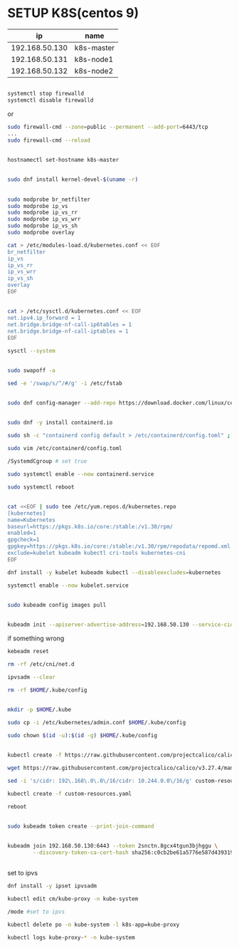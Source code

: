 # SETUP K8S(centos 9)
| ip           | name                                                                        |
|---------------------------|----------------------------------------------------------------|
| 192.168.50.130            | k8s-master                                                     |
| 192.168.50.131            | k8s-node1                                                      |
| 192.168.50.132            | k8s-node2                                                      |
##
``` bash
systemctl stop firewalld
systemctl disable firewalld
```
or
``` bash
sudo firewall-cmd --zone=public --permanent --add-port=6443/tcp
...
sudo firewall-cmd --reload
```
##
``` bash
hostnamectl set-hostname k8s-master
```
##
``` bash
sudo dnf install kernel-devel-$(uname -r)
```
##
``` bash
sudo modprobe br_netfilter
sudo modprobe ip_vs
sudo modprobe ip_vs_rr
sudo modprobe ip_vs_wrr
sudo modprobe ip_vs_sh
sudo modprobe overlay

cat > /etc/modules-load.d/kubernetes.conf << EOF
br_netfilter
ip_vs
ip_vs_rr
ip_vs_wrr
ip_vs_sh
overlay
EOF
```
##
``` bash
cat > /etc/sysctl.d/kubernetes.conf << EOF
net.ipv4.ip_forward = 1
net.bridge.bridge-nf-call-ip6tables = 1
net.bridge.bridge-nf-call-iptables = 1
EOF

sysctl --system
```
##
``` bash
sudo swapoff -a

sed -e '/swap/s/^/#/g' -i /etc/fstab
```
##
``` bash
sudo dnf config-manager --add-repo https://download.docker.com/linux/centos/docker-ce.repo
```
##
``` bash
sudo dnf -y install containerd.io

sudo sh -c "containerd config default > /etc/containerd/config.toml" ; cat /etc/containerd/config.toml

sudo vim /etc/containerd/config.toml

/SystemdCgroup # set true

sudo systemctl enable --now containerd.service

sudo systemctl reboot
```
##
``` bash
cat <<EOF | sudo tee /etc/yum.repos.d/kubernetes.repo
[kubernetes]
name=Kubernetes
baseurl=https://pkgs.k8s.io/core:/stable:/v1.30/rpm/
enabled=1
gpgcheck=1
gpgkey=https://pkgs.k8s.io/core:/stable:/v1.30/rpm/repodata/repomd.xml.key
exclude=kubelet kubeadm kubectl cri-tools kubernetes-cni
EOF

dnf install -y kubelet kubeadm kubectl --disableexcludes=kubernetes

systemctl enable --now kubelet.service
```
##
``` bash
sudo kubeadm config images pull
```
##
``` bash
kubeadm init --apiserver-advertise-address=192.168.50.130 --service-cidr=10.96.0.0/12 --pod-network-cidr=10.244.0.0/16
```
if something wrong
``` bash
kebeadm reset

rm -rf /etc/cni/net.d

ipvsadm --clear

rm -rf $HOME/.kube/config
```
##
``` bash
mkdir -p $HOME/.kube

sudo cp -i /etc/kubernetes/admin.conf $HOME/.kube/config

sudo chown $(id -u):$(id -g) $HOME/.kube/config
```
##
``` bash
kubectl create -f https://raw.githubusercontent.com/projectcalico/calico/v3.27.4/manifests/tigera-operator.yaml

wget https://raw.githubusercontent.com/projectcalico/calico/v3.27.4/manifests/custom-resources.yaml

sed -i 's/cidr: 192\.168\.0\.0\/16/cidr: 10.244.0.0\/16/g' custom-resources.yaml

kubectl create -f custom-resources.yaml

reboot
```
##
``` bash
sudo kubeadm token create --print-join-command
```
##
``` bash
kubeadm join 192.168.50.130:6443 --token 2snctn.8gcx4tgun3bjhggu \
        --discovery-token-ca-cert-hash sha256:c0cb2be61a5776e587d43931935a6e71d96eb23f18b910342a90e54b5e6ab444
```
##
set to ipvs
``` bash
dnf install -y ipset ipvsadm

kubectl edit cm/kube-proxy -n kube-system

/mode #set to ipvs

kubectl delete po -n kube-system -l k8s-app=kube-proxy

kubectl logs kube-proxy-* -n kube-system
```
